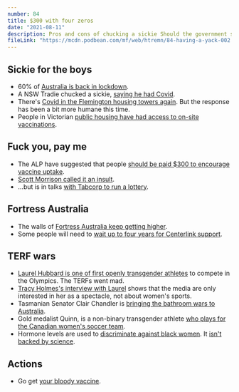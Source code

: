 ```yaml
---
number: 84
title: $300 with four zeros
date: "2021-08-11"
description: Pros and cons of chucking a sickie Should the government should pay us $300? TERF madness is spreading in Australia.
fileLink: "https://mcdn.podbean.com/mf/web/htremn/84-having-a-yack-002.mp3"
---
```


## Sickie for the boys

- 60% of [Australia is back in lockdown](https://www.forbes.com/sites/siladityaray/2021/08/07/more-than-half-of-australias-population-under-lockdown-amid-unrelenting-delta-variant-covid-19-surge/?sh=44dbea027a17).
- A NSW Tradie chucked a sickie, [saying he had Covid](https://www.pedestrian.tv/news/nsw-fake-covid-test-sickie/).
- There's [Covid in the Flemington housing towers again](https://www.theage.com.au/national/victoria/as-covid-returns-to-flemington-s-public-housing-estate-the-response-is-markedly-different-20210807-p58gq0.html). But the response has been a bit more humane this time.
- People in Victorian [public housing have had access to on-site vaccinations](https://www.croakey.org/bridging-the-gap-community-health-a-pandemic-lifeline/).

## Fuck you, pay me

- The ALP have suggested that people [should be paid $300 to encourage vaccine uptake](https://theconversation.com/albanese-calls-for-300-vaccination-incentive-as-rollout-extended-to-vulnerable-children-165383).
- [Scott Morrison called it an insult](https://www.sbs.com.au/news/the-feed/pm-under-fire-after-labelling-300-vaccination-incentive-proposal-an-insult).
- ...but is in talks [with Tabcorp to run a lottery](https://www.thesaturdaypaper.com.au/news/politics/2021/08/07/morrison-approached-tabcorp-covid-19-lottery/162825840012227).

## Fortress Australia

- The walls of [Fortress Australia keep getting higher](https://www.theguardian.com/australia-news/2021/aug/06/australians-who-live-overseas-now-unable-to-leave-country-if-they-return-for-visit).
- Some people will need to [wait up to four years for Centerlink support](https://www.servicesaustralia.gov.au/individuals/topics/newly-arrived-residents-waiting-period/30726).

## TERF wars

- [Laurel Hubbard is one of first openly transgender athletes](https://olympics.com/tokyo-2020/en/news/laurel-hubbard-new-zealand-weightlifter-history-tokyo-2020-2021-games) to compete in the Olympics. The TERFs went mad.
- [Tracy Holmes's interview with Laurel](https://www.abc.net.au/news/2021-08-03/laurel-hubbard-struggling-with-place-in-history/100346038) shows that the media are only interested in her as a spectacle, not about women's sports.
- Tasmanian Senator Clair Chandler is [bringing the bathroom wars to Australia](https://www.theaustralian.com.au/commentary/females-want-a-sporting-chance/news-story/9e66f2799c0ea027da8bb45c0821514b).
- Gold medalist Quinn, is a non-binary transgender athlete [who plays for the Canadian women's soccer team](https://en.wikipedia.org/wiki/Quinn_(soccer)).
- Hormone levels are used to [discriminate against black women](https://www.bbc.com/news/world-africa-57748135). It [isn't backed by science](https://www.scientificamerican.com/article/hormone-levels-are-being-used-to-discriminate-against-female-athletes/).

## Actions

- Go get [your bloody vaccine](https://covid19nearme.com.au/state/vic/vaccination).



